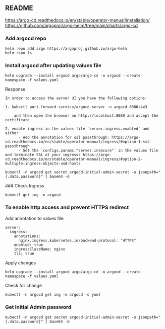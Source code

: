 ## README

https://argo-cd.readthedocs.io/en/stable/operator-manual/installation/
https://github.com/argoproj/argo-helm/tree/main/charts/argo-cd

### Add argocd repo
```
helm repo add argo https://argoproj.github.io/argo-helm
helm repo ls
```

### Install argocd after updating values file
```
helm upgrade --install argocd argo/argo-cd -n argocd --create-namespace -f values.yaml
```
Response
```
In order to access the server UI you have the following options:

1. kubectl port-forward service/argocd-server -n argocd 8080:443

    and then open the browser on http://localhost:8080 and accept the certificate

2. enable ingress in the values file `server.ingress.enabled` and either
      - Add the annotation for ssl passthrough: https://argo-cd.readthedocs.io/en/stable/operator-manual/ingress/#option-1-ssl-passthrough
      - Set the `configs.params."server.insecure"` in the values file and terminate SSL at your ingress: https://argo-cd.readthedocs.io/en/stable/operator-manual/ingress/#option-2-multiple-ingress-objects-and-hosts

kubectl -n argocd get secret argocd-initial-admin-secret -o jsonpath="{.data.password}" | base64 -d
```
### Check Ingress
```
kubectl get ing -n argocd
```

### To enable http access and prevent HTTPS redirect
Add annotation to values file
```
server:
  ingress:
    annotations:
      nginx.ingress.kubernetes.io/backend-protocol: "HTTPS"
    enabled: true
    ingressClassName: nginx
    tls: true
```
Apply changes
```
helm upgrade --install argocd argo/argo-cd -n argocd --create-namespace -f values.yaml
```
Check for change
```
kubectl -n argocd get ing -n argocd -o yaml
```

### Get Initial Admin password
```
kubectl -n argocd get secret argocd-initial-admin-secret -o jsonpath="{.data.password}" | base64 -d
```
